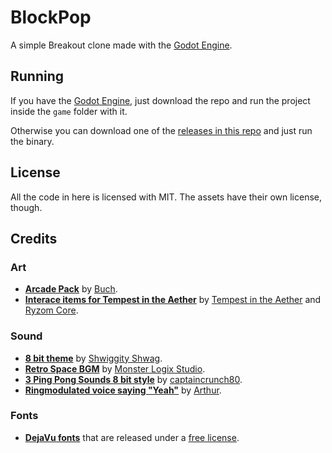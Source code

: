 # BlockPop

A simple Breakout clone made with the [Godot Engine](http://www.godotengine.org).

## Running

If you have the [Godot Engine](http://www.godotengine.org), just download the repo and run the project inside the `game` folder with it.

Otherwise you can download one of the [releases in this repo](https://github.com/vnen/blockpop/releases) and just run the binary.

## License

All the code in here is licensed with MIT. The assets have their own license, though.

## Credits

### Art

* [__Arcade Pack__](http://opengameart.org/content/arcade-pack) by [Buch](http://opengameart.org/users/buch).
* [__Interace items for Tempest in the Aether__](http://opengameart.org/content/lpc-interface-items-contribution-by-tempest-in-the-aether) by [Tempest in the Aether](http://tempestintheaether.org) and [Ryzom Core](http://www.ryzomcore.org).
	
### Sound
	
* [__8 bit theme__](http://opengameart.org/content/8-bit-title-or-theme) by [Shwiggity Shwag](http://opengameart.org/users/shwiggityshwag).
* [__Retro Space BGM__](http://opengameart.org/content/retro-space-bgm) by [Monster Logix Studio](http://opengameart.org/users/monster-logix-studio).
* [__3 Ping Pong Sounds 8 bit style__](http://opengameart.org/content/3-ping-pong-sounds-8-bit-style) by [captaincrunch80](http://opengameart.org/users/captaincrunch80).
* [__Ringmodulated voice saying "Yeah"__](http://opengameart.org/content/ringmodulated-voice-saying-yeah) by [Arthur](http://opengameart.org/users/arthur).

### Fonts

* [__DejaVu fonts__](http://dejavu-fonts.org) that are released under a [free license](http://dejavu-fonts.org/wiki/License).
